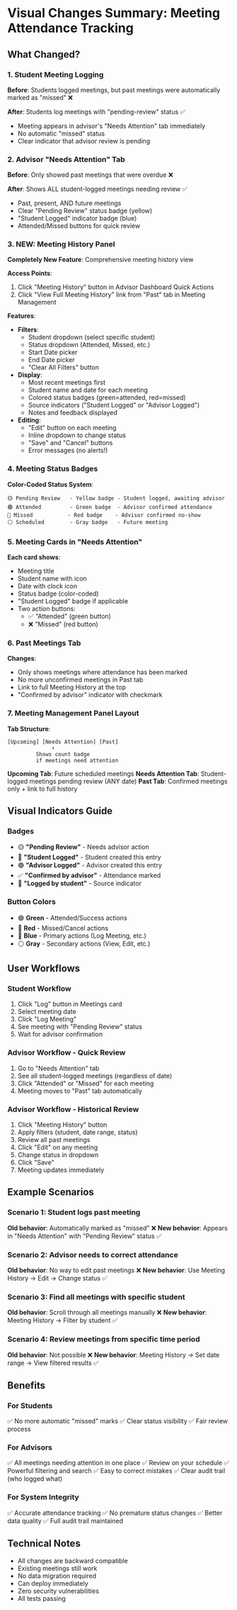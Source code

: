 # Visual Changes Summary: Meeting Attendance Tracking

## What Changed?

### 1. Student Meeting Logging
**Before**: Students logged meetings, but past meetings were automatically marked as "missed" ❌

**After**: Students log meetings with "pending-review" status ✅
- Meeting appears in advisor's "Needs Attention" tab immediately
- No automatic "missed" status
- Clear indicator that advisor review is pending

### 2. Advisor "Needs Attention" Tab
**Before**: Only showed past meetings that were overdue ❌

**After**: Shows ALL student-logged meetings needing review ✅
- Past, present, AND future meetings
- Clear "Pending Review" status badge (yellow)
- "Student Logged" indicator badge (blue)
- Attended/Missed buttons for quick review

### 3. NEW: Meeting History Panel
**Completely New Feature**: Comprehensive meeting history view

**Access Points**:
1. Click "Meeting History" button in Advisor Dashboard Quick Actions
2. Click "View Full Meeting History" link from "Past" tab in Meeting Management

**Features**:
- **Filters**:
  - Student dropdown (select specific student)
  - Status dropdown (Attended, Missed, etc.)
  - Start Date picker
  - End Date picker
  - "Clear All Filters" button
- **Display**:
  - Most recent meetings first
  - Student name and date for each meeting
  - Colored status badges (green=attended, red=missed)
  - Source indicators ("Student Logged" or "Advisor Logged")
  - Notes and feedback displayed
- **Editing**:
  - "Edit" button on each meeting
  - Inline dropdown to change status
  - "Save" and "Cancel" buttons
  - Error messages (no alerts!)

### 4. Meeting Status Badges

**Color-Coded Status System**:
```
🟡 Pending Review   - Yellow badge - Student logged, awaiting advisor
🟢 Attended         - Green badge  - Advisor confirmed attendance  
🔴 Missed           - Red badge    - Advisor confirmed no-show
⚪ Scheduled        - Gray badge   - Future meeting
```

### 5. Meeting Cards in "Needs Attention"

**Each card shows**:
- Meeting title
- Student name with icon
- Date with clock icon
- Status badge (color-coded)
- "Student Logged" badge if applicable
- Two action buttons:
  - ✅ "Attended" (green button)
  - ❌ "Missed" (red button)

### 6. Past Meetings Tab

**Changes**:
- Only shows meetings where attendance has been marked
- No more unconfirmed meetings in Past tab
- Link to full Meeting History at the top
- "Confirmed by advisor" indicator with checkmark

### 7. Meeting Management Panel Layout

**Tab Structure**:
```
[Upcoming] [Needs Attention] [Past]
              ↑
         Shows count badge
         if meetings need attention
```

**Upcoming Tab**: Future scheduled meetings
**Needs Attention Tab**: Student-logged meetings pending review (ANY date)
**Past Tab**: Confirmed meetings only + link to full history

## Visual Indicators Guide

### Badges
- 🟡 **"Pending Review"** - Needs advisor action
- 🔵 **"Student Logged"** - Student created this entry
- 🟣 **"Advisor Logged"** - Advisor created this entry
- ✅ **"Confirmed by advisor"** - Attendance marked
- 👤 **"Logged by student"** - Source indicator

### Button Colors
- 🟢 **Green** - Attended/Success actions
- 🔴 **Red** - Missed/Cancel actions
- 🔵 **Blue** - Primary actions (Log Meeting, etc.)
- ⚪ **Gray** - Secondary actions (View, Edit, etc.)

## User Workflows

### Student Workflow
1. Click "Log" button in Meetings card
2. Select meeting date
3. Click "Log Meeting"
4. See meeting with "Pending Review" status
5. Wait for advisor confirmation

### Advisor Workflow - Quick Review
1. Go to "Needs Attention" tab
2. See all student-logged meetings (regardless of date)
3. Click "Attended" or "Missed" for each meeting
4. Meeting moves to "Past" tab automatically

### Advisor Workflow - Historical Review
1. Click "Meeting History" button
2. Apply filters (student, date range, status)
3. Review all past meetings
4. Click "Edit" on any meeting
5. Change status in dropdown
6. Click "Save"
7. Meeting updates immediately

## Example Scenarios

### Scenario 1: Student logs past meeting
**Old behavior**: Automatically marked as "missed" ❌
**New behavior**: Appears in "Needs Attention" with "Pending Review" status ✅

### Scenario 2: Advisor needs to correct attendance
**Old behavior**: No way to edit past meetings ❌
**New behavior**: Use Meeting History → Edit → Change status ✅

### Scenario 3: Find all meetings with specific student
**Old behavior**: Scroll through all meetings manually ❌
**New behavior**: Meeting History → Filter by student ✅

### Scenario 4: Review meetings from specific time period
**Old behavior**: Not possible ❌
**New behavior**: Meeting History → Set date range → View filtered results ✅

## Benefits

### For Students
✅ No more automatic "missed" marks
✅ Clear status visibility
✅ Fair review process

### For Advisors
✅ All meetings needing attention in one place
✅ Review on your schedule
✅ Powerful filtering and search
✅ Easy to correct mistakes
✅ Clear audit trail (who logged what)

### For System Integrity
✅ Accurate attendance tracking
✅ No premature status changes
✅ Better data quality
✅ Full audit trail maintained

## Technical Notes

- All changes are backward compatible
- Existing meetings still work
- No data migration required
- Can deploy immediately
- Zero security vulnerabilities
- All tests passing
